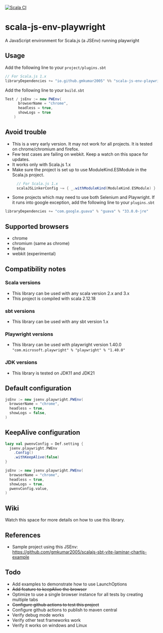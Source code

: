 [![Scala CI](https://github.com/gmkumar2005/scala-js-env-playwright/actions/workflows/scala.yml/badge.svg)](https://github.com/gmkumar2005/scala-js-env-playwright/actions/workflows/scala.yml)
# scala-js-env-playwright
A JavaScript environment for Scala.js (a JSEnv) running playwright
## Usage
Add the following line to your `project/plugins.sbt` 
```scala
// For Scala.js 1.x
libraryDependencies += "io.github.gmkumar2005" %% "scala-js-env-playwright" % "0.1.8"
```
Add the following line to your `build.sbt` 
```scala
Test / jsEnv := new PWEnv(
      browserName = "chrome",
      headless = true,
      showLogs = true
    )
```
## Avoid trouble
* This is a very early version. It may not work for all projects. It is tested on chrome/chromium and firefox.
* Few test cases are failing on webkit. Keep a watch on this space for updates.
* It works only with Scala.js 1.x
* Make sure the project is set up to use ModuleKind.ESModule in the Scala.js project.
  ```scala
    // For Scala.js 1.x
    scalaJSLinkerConfig ~= { _.withModuleKind(ModuleKind.ESModule) }
    ```
* Some projects which may need to use both Selenium and Playwright. If it runs into google exception, add the following line to your `plugins.sbt` 
```scala
libraryDependencies += "com.google.guava" % "guava" % "33.0.0-jre"
```

## Supported browsers
* chrome
* chromium (same as chrome)
* firefox
* webkit (experimental)

## Compatibility notes
### Scala versions
* This library can be used with any scala version 2.x and 3.x
* This project is compiled with scala 2.12.18
### sbt versions
* This library can be used with any sbt version 1.x 
### Playwright versions
* This library can be used with playwright version 1.40.0 `"com.microsoft.playwright" % "playwright" % "1.40.0"`
### JDK versions
* This library is tested on JDK11 and JDK21 

## Default configuration
```scala
jsEnv := new jsenv.playwright.PWEnv(
  browserName = "chrome",
  headless = true,
  showLogs = false,
)
```

## KeepAlive configuration 
```scala
lazy val pwenvConfig = Def.setting {
  jsenv.playwright.PWEnv
    .Config()
    .withKeepAlive(false)
}

jsEnv := new jsenv.playwright.PWEnv(
  browserName = "chrome",
  headless = true,
  showLogs = true,
  pwenvConfig.value,
)

```

## Wiki
Watch this space for more details on how to use this library.

## References
* Sample project using this JSEnv: https://github.com/gmkumar2005/scalajs-sbt-vite-laminar-chartjs-example

## Todo 
* Add examples to demonstrate how to use LaunchOptions
* ~~Add feature to keepAlive the browser~~
* Optimize to use a single browser instance for all tests by creating multiple tabs
* ~~Configure github actions to test this project~~
* Configure github actions to publish to maven central
* Verify debug mode works
* Verify other test frameworks work
* Verify it works on windows and Linux
